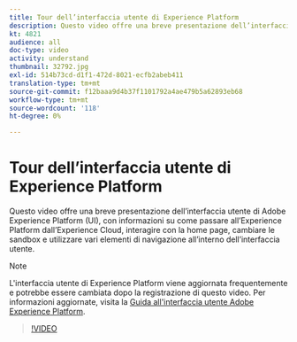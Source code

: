 ```yaml
---
title: Tour dell’interfaccia utente di Experience Platform
description: Questo video offre una breve presentazione dell’interfaccia utente di Adobe Experience Platform per mostrarvi come navigare all’Experience Platform dall’Experience Cloud, dalla dashboard della homepage, dalle funzioni di abilitazione dell’interfaccia, dal commutatore sandbox e dagli elementi di navigazione.
kt: 4821
audience: all
doc-type: video
activity: understand
thumbnail: 32792.jpg
exl-id: 514b73cd-d1f1-472d-8021-ecfb2abeb411
translation-type: tm+mt
source-git-commit: f12baaa9d4b37f1101792a4ae479b5a62893eb68
workflow-type: tm+mt
source-wordcount: '118'
ht-degree: 0%

---
```


# Tour dell’interfaccia utente di Experience Platform

Questo video offre una breve presentazione dell’interfaccia utente di Adobe Experience Platform (UI), con informazioni su come passare all’Experience Platform dall’Experience Cloud, interagire con la home page, cambiare le sandbox e utilizzare vari elementi di navigazione all’interno dell’interfaccia utente.

>[!NOTE]
>
>L&#39;interfaccia utente di Experience Platform viene aggiornata frequentemente e potrebbe essere cambiata dopo la registrazione di questo video. Per informazioni aggiornate, visita la [Guida all&#39;interfaccia utente Adobe Experience Platform](../ui-guide.md).


>[!VIDEO](https://video.tv.adobe.com/v/32792?quality=12&learn=on)
